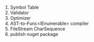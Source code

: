 ﻿1. Symbol Table
1. Validator
1. Optimizer
1. AST-to-Func<IEnumerable<T>> compiler
5. FileStream CharSequence
1. publish nuget package